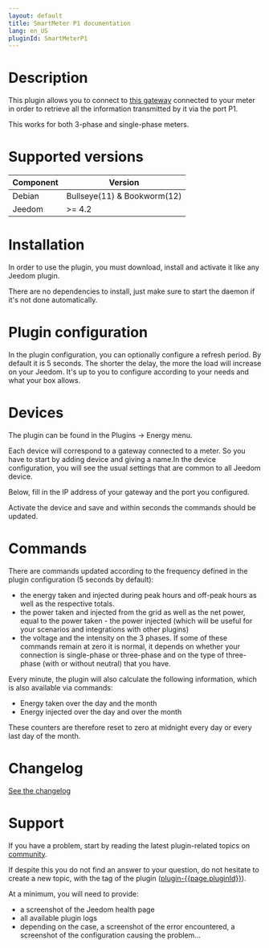 ```yaml
---
layout: default
title: SmartMeter P1 documentation 
lang: en_US
pluginId: SmartMeterP1
---
```


# Description

This plugin allows you to connect to [this gateway](https://www.domohab.be/categorie-produit/passerelle/) connected to your meter in order to retrieve all the information transmitted by it via the port P1.

This works for both 3-phase and single-phase meters.

# Supported versions

| Component | Version                     |
|-----------|-----------------------------|
| Debian    | Bullseye(11) & Bookworm(12) |
| Jeedom    | >= 4.2                      |

# Installation

In order to use the plugin, you must download, install and activate it like any Jeedom plugin.

There are no dependencies to install, just make sure to start the daemon if it's not done automatically.

# Plugin configuration

In the plugin configuration, you can optionally configure a refresh period. By default it is 5 seconds.
The shorter the delay, the more the load will increase on your Jeedom. It's up to you to configure according to your needs and what your box allows.

# Devices

The plugin can be found in the Plugins → Energy menu.

Each device will correspond to a gateway connected to a meter. So you have to start by adding device and giving a name.In the device configuration, you will see the usual settings that are common to all Jeedom device.

Below, fill in the IP address of your gateway and the port you configured.

Activate the device and save and within seconds the commands should be updated.

# Commands

There are commands updated according to the frequency defined in the plugin configuration (5 seconds by default):

- the energy taken and injected during peak hours and off-peak hours as well as the respective totals.
- the power taken and injected from the grid as well as the net power, equal to the power taken - the power injected (which will be useful for your scenarios and integrations with other plugins)
- the voltage and the intensity on the 3 phases. If some of these commands remain at zero it is normal, it depends on whether your connection is single-phase or three-phase and on the type of three-phase (with or without neutral) that you have.

Every minute, the plugin will also calculate the following information, which is also available via commands:

- Energy taken over the day and the month
- Energy injected over the day and over the month

These counters are therefore reset to zero at midnight every day or every last day of the month.

# Changelog

[See the changelog](./changelog)

# Support

If you have a problem, start by reading the latest plugin-related topics on [community]({{site.forum}}/tag/plugin-{{page.pluginId}}).

If despite this you do not find an answer to your question, do not hesitate to create a new topic, with the tag of the plugin ([plugin-{{page.pluginId}}]({{site.forum}}/tag/plugin-{{page.pluginId}})).

At a minimum, you will need to provide:

- a screenshot of the Jeedom health page
- all available plugin logs
- depending on the case, a screenshot of the error encountered, a screenshot of the configuration causing the problem...
